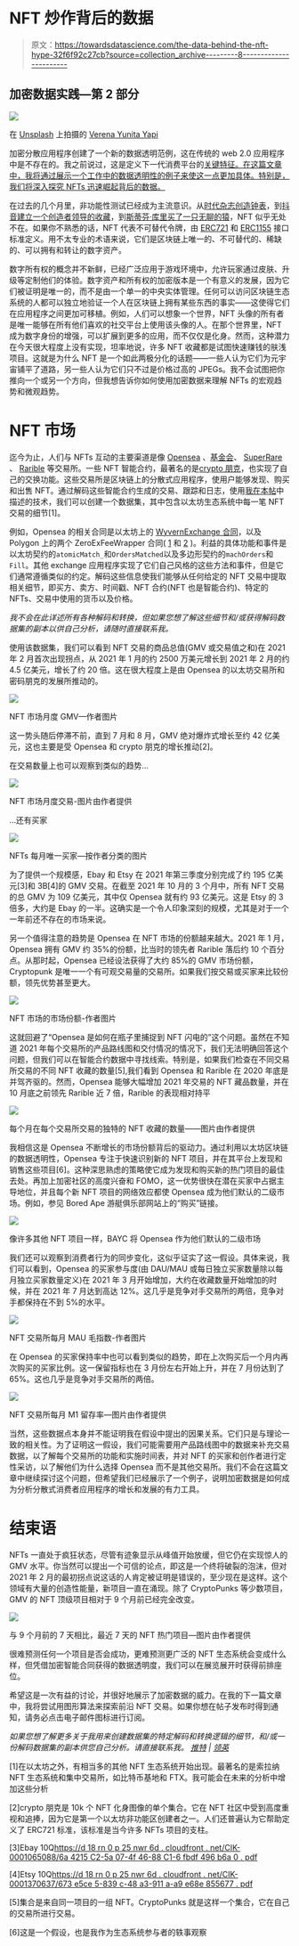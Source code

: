 # NFT 炒作背后的数据

> 原文：<https://towardsdatascience.com/the-data-behind-the-nft-hype-32f6f92c27cb?source=collection_archive---------8----------------------->

## 加密数据实践—第 2 部分

![](img/47435772aef2148e1729a38588e037ee.png)

在 [Unsplash](https://unsplash.com?utm_source=medium&utm_medium=referral) 上拍摄的 [Verena Yunita Yapi](https://unsplash.com/@verenayunita?utm_source=medium&utm_medium=referral)

加密分散应用程序创建了一个新的数据透明范例，这在传统的 web 2.0 应用程序中是不存在的。我之前说过，这是定义下一代消费平台的[关键特征。在这篇文章中，我将通过展示一个工作中的数据透明性的例子来使这一点更加具体。特别是，我们将深入探究 NFTs 迅速崛起背后的数据。](/why-every-data-scientist-should-pay-attention-to-crypto-39b4c25ff319)

在过去的几个月里，非功能性测试已经成为主流意识。从[时代杂志创造钟表](https://time.com/6100404/timepieces-nft-collection/)，到[抖音建立一个创造者领导的收藏](https://nbatopshot.com/)，到[斯蒂芬·库里买了一只无聊的猿](https://decrypt.co/79676/nba-star-stephen-curry-buys-ethereum-bored-ape-yacht-club-nft-for-180k)，NFT 似乎无处不在。如果你不熟悉的话，NFT 代表不可替代令牌，由 [ERC721](https://eips.ethereum.org/EIPS/eip-721) 和 [ERC1155](https://eips.ethereum.org/EIPS/eip-1155) 接口标准定义。用不太专业的术语来说，它们是区块链上唯一的、不可替代的、稀缺的、可以拥有和转让的数字资产。

数字所有权的概念并不新鲜，已经广泛应用于游戏环境中，允许玩家通过皮肤、升级等定制他们的体验。数字资产和所有权的加密版本是一个有意义的发展，因为它们被证明是唯一的，而不是由一个单一的中央实体管理。任何可以访问区块链生态系统的人都可以独立地验证一个人在区块链上拥有某些东西的事实——这使得它们在应用程序之间更加可移植。例如，人们可以想象一个世界，NFT 头像的所有者是唯一能够在所有他们喜欢的社交平台上使用该头像的人。在那个世界里，NFT 成为数字身份的增强，可以扩展到更多的应用，而不仅仅是化身。然而，这种潜力在今天很大程度上没有实现，坦率地说，许多 NFT 收藏都是试图快速赚钱的肤浅项目。这就是为什么 NFT 是一个如此两极分化的话题——一些人认为它们为元宇宙铺平了道路，另一些人认为它们只不过是价格过高的 JPEGs。我不会试图把你推向一个或另一个方向，但我想告诉你如何使用加密数据来理解 NFTs 的宏观趋势和微观趋势。

# NFT 市场

迄今为止，人们与 NFTs 互动的主要渠道是像 [Opensea](https://opensea.io/) 、[基金会](https://foundation.app/)、 [SuperRare](https://superrare.com/) 、 [Rarible](https://rarible.com/) 等交易所。一些 NFT 智能合约，最著名的是[crypto 朋克](https://www.larvalabs.com/cryptopunks)，也实现了自己的交换功能。这些交易所是区块链上的分散式应用程序，使用户能够发现、购买和出售 NFT。通过解码这些智能合约生成的交易、跟踪和日志，使用[我在本帖](/decoding-ethereum-smart-contract-data-eed513a65f76)中描述的技术，我们可以创建一个数据集，其中包含以太坊生态系统中每一笔 NFT 交易的细节[1]。

例如，Opensea 的相关合同是以太坊上的 [WyvernExchange 合同](https://etherscan.io/address/0x7be8076f4ea4a4ad08075c2508e481d6c946d12b#code)，以及 Polygon 上的两个 ZeroExFeeWrapper 合同( [1](https://polygonscan.com/address/0xf715beb51ec8f63317d66f491e37e7bb048fcc2d#code) 和 [2](https://polygonscan.com/address/0xfede379e48c873c75f3cc0c81f7c784ad730a8f7#code) )。利益的具体功能和事件是以太坊契约的`atomicMatch_`和`OrdersMatched`以及多边形契约的`machOrders`和`Fill`。其他 exchange 应用程序实现了它们自己风格的这些方法和事件，但是它们通常遵循类似的约定。解码这些信息使我们能够从任何给定的 NFT 交易中提取相关细节，即买方、卖方、时间戳、NFT 合约(NFT 也是智能合约)、特定的 NFTs、交易中使用的货币以及价格。

*我不会在此详述所有各种解码和转换，但如果您想了解这些细节和/或获得解码数据集的副本以供自己分析，请随时直接联系我。*

使用该数据集，我们可以看到 NFT 交易的商品总值(GMV 或交易值之和)在 2021 年 2 月首次出现拐点，从 2021 年 1 月的约 2500 万美元增长到 2021 年 2 月的约 4.5 亿美元，增长了约 20 倍。这在很大程度上是由 Opensea 的以太坊交易所和密码朋克的发展所推动的。

![](img/22eea4f1b1a66533454fce0fc425b358.png)

NFT 市场月度 GMV—作者图片

这一势头随后停滞不前，直到 7 月和 8 月，GMV 绝对爆炸式增长至约 42 亿美元，这也主要是受 Opensea 和 crypto 朋克的增长推动[2]。

在交易数量上也可以观察到类似的趋势…

![](img/3fd61742d55e0745cb493bcc256b70fd.png)

NFT 市场月度交易-图片由作者提供

…还有买家

![](img/0167be37c299ea36957d0ca530017285.png)

NFTs 每月唯一买家—按作者分类的图片

为了提供一个规模感，Ebay 和 Etsy 在 2021 年第三季度分别完成了约 195 亿美元[3]和 3B[4]的 GMV 交易。在截至 2021 年 10 月的 3 个月中，所有 NFT 交易的总 GMV 为 109 亿美元，其中仅 Opensea 就有约 93 亿美元。这是 Etsy 的 3 倍多，大约是 Ebay 的一半。这确实是一个令人印象深刻的规模，尤其是对于一个一年前还不存在的市场来说。

另一个值得注意的趋势是 Opensea 在 NFT 市场的份额越来越大。2021 年 1 月，Opensea 拥有 GMV 约 35%的份额，比当时的领先者 Rarible 落后约 10 个百分点。从那时起，Opensea 已经设法获得了大约 85%的 GMV 市场份额，Cryptopunk 是唯一一个有可观交易量的交易所。如果我们按交易或买家来比较份额，领先优势甚至更大。

![](img/28222be6d18fe5a985dfbc879aaaeb34.png)

NFT 市场的市场份额-作者图片

这就回避了“Opensea 是如何在瓶子里捕捉到 NFT 闪电的”这个问题。虽然在不知道 2021 年每个交易所的产品路线图和交付情况的情况下，我们无法明确回答这个问题，但我们可以在智能合约数据中寻找线索。特别是，如果我们检查在不同交易所交易的不同 NFT 收藏的数量[5],我们看到 Opensea 和 Rarible 在 2020 年底是并驾齐驱的。然而，Opensea 能够大幅增加 2021 年交易的 NFT 藏品数量，并在 10 月底之前领先 Rarible 近 7 倍，Rarible 的表现相对持平

![](img/f5a5d9e39745c3b15e209a5b55cdfbc0.png)

每个月在每个交易所交易的独特的 NFT 收藏的数量——图片由作者提供

我相信这是 Opensea 不断增长的市场份额背后的驱动力。通过利用以太坊区块链的数据透明性，Opensea 专注于快速识别新的 NFT 项目，并在其平台上发现和销售这些项目[6]。这种深思熟虑的策略使它成为发现和购买新的热门项目的最佳去处。再加上加密社区的高度兴奋和 FOMO，这一优势很快在潜在买家中占据主导地位，并且每个新 NFT 项目的网络效应都使 Opensea 成为他们默认的二级市场。例如，参见 Bored Ape 游艇俱乐部网站上的“购买”链接。

![](img/ac77180b64bef6dc681ad8bf4e81bda7.png)

像许多其他 NFT 项目一样，BAYC 将 Opensea 作为他们默认的二级市场

我们还可以观察到消费者行为的同步变化，这似乎证实了这一假设。具体来说，我们可以看到，Opensea 的买家参与度(由 DAU/MAU 或每日独立买家数量除以每月独立买家数量定义)在 2021 年 3 月开始增加，大约在收藏数量开始增加的时候，并在 2021 年 7 月达到高达 12%。这几乎是竞争对手交易所的两倍，竞争对手都保持在不到 5%的水平。

![](img/389cce8c313d9fcf598c7d5be6c958e1.png)

NFT 交易所每月 MAU 毛指数-作者图片

在 Opensea 的买家保持率中也可以看到类似的趋势，即在上次购买后一个月内再次购买的买家比例。这一保留指标也在 3 月份左右开始上升，并在 7 月份达到了 65%。这也几乎是竞争对手交易所的两倍。

![](img/bb2f306cfa854069870c7a1c4877b807.png)

NFT 交易所每月 M1 留存率—图片由作者提供

当然，这些数据点本身并不能证明我在假设中提出的因果关系。它们只是与理论一致的相关性。为了证明这一假设，我们可能需要用产品路线图中的数据来补充交易数据，以了解每个交易所的功能和实施时间表，并对 NFT 的买家和创作者进行定性采访，以了解他们为什么选择 Opensea 而不是其他交易所。我们不会在这篇文章中继续探讨这个问题，但希望我们已经展示了一个例子，说明加密数据是如何成为分析分散式消费者应用程序的增长和发展的有力工具。

# 结束语

NFTs 一直处于疯狂状态，尽管有迹象显示从峰值开始放缓，但它仍在实现惊人的 GMV 水平。你当然可以提出一个可信的论点，即这是一个终将破裂的泡沫，但对 2021 年 2 月的最初拐点说这话的人肯定被证明是错误的，至少现在是这样。这个领域有大量的创造性能量，新项目一直在涌现。除了 CryptoPunks 等少数项目，GMV 的 NFT 顶级项目相对于 9 个月前已经完全改变。

![](img/37dd9674746dc1f09882ab2944403a80.png)

与 9 个月前的 7 天相比，最近 7 天的 NFT 热门项目—图片由作者提供

很难预测任何一个项目是否会成功，更难预测更广泛的 NFT 生态系统会变成什么样，但凭借加密智能合同获得的数据透明度，我们可以在展览展开时获得前排座位。

希望这是一次有益的讨论，并很好地展示了加密数据的威力。在我的下一篇文章中，我将尝试用图形算法来探索前沿 NFT 交易。如果你想在帖子发布时得到通知，请务必点击电子邮件图标进行订阅。

*如果您想了解更多关于我用来创建数据集的特定解码和转换逻辑的细节，和/或一份解码数据集的副本供您自己分析。请直接联系我。* [*推特*](https://twitter.com/yifei_huang) *|* [*领英*](https://www.linkedin.com/in/yifeihuangdatascience/)

[1]在以太坊之外，有相当多的其他 NFT 生态系统开始出现。最著名的是索拉纳 NFT 生态系统和集中交易所，如比特币基地和 FTX。我可能会在未来的分析中增加这些分析

[2]crypto 朋克是 10k 个 NFT 化身图像的单个集合。它在 NFT 社区中受到高度重视和追捧，因为它是第一个以太坊非功能区创建者之一。人们还普遍认为它帮助定义了 ERC721 标准，该标准是当今许多 NFTs 项目的支柱。

[3]Ebay 10Q[https://d 18 rn 0 p 25 nwr 6d . cloudfront . net/CIK-0001065088/6a 4215 C2-5a 07-4f 46-88 C1-6 fbdf 496 b6a 0 . pdf](https://d18rn0p25nwr6d.cloudfront.net/CIK-0001065088/6a4215c2-5a07-4f46-88c1-6fbdf496b6a0.pdf)

[4]Etsy 10Q[https://d 18 rn 0 p 25 nwr 6d . cloudfront . net/CIK-0001370637/673 e5ce 5-839 c-48 a3-911 a-a9 e68e 855677 . pdf](https://d18rn0p25nwr6d.cloudfront.net/CIK-0001370637/673e5ce5-839c-48a3-911a-a9e68e855677.pdf)

[5]集合是来自同一项目的一组 NFT。CryptoPunks 就是这样一个集合，它在自己的交易所进行交易。

[6]这是一个假设，也是我作为生态系统参与者的轶事观察